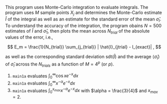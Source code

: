 This program uses Monte-Carlo integration to evaluate integrals. The program uses $M$ sample points $X_j$ and determines the Monte-Carlo estimate $\hat{I}$
of the integral as well as an estimate for the standard error of the mean $\hat{\sigma}_I$. To understand the accuracy of the integration, the program obains 
$N=500$ estimates of $\hat{I}$ and $\hat{\sigma}_1$, then plots the mean across $N_{trial}$ of the absolute values of the error, i.e., 

$$ E_m = \frac{1}{N_{trial}} \sum_{j_{trial}}  | \hat{I}_{jtrial} -  I_{exact}| , $$

as well as the corresponding standard deviation sdt$(\hat{I})$ and the average $\langle \hat{\sigma}_I \rangle$ of $\hat{\sigma}_I$ across the $N_{trials}$ 
as a function of $M = 4^p$ (or $p$).

1. `main1a` evaluates $\int_0^\infty \cos x e^{-x} dx$
2. `main1a` evaluates $\int_0^\infty x^{-\alpha} e^{-x} dx$
1. `main1a` evaluates $\int_0^{x_{max}}  x^{-\alpha} e^{-x} dx$ with $\alpha = \frac{3}{4}$ and $x_{max} = 2.$
